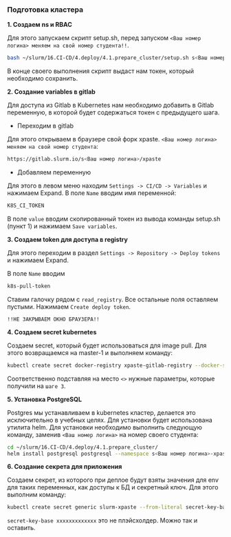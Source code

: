 ### Подготовка кластера

**1. Создаем ns и RBAC**

Для этого запускаем скрипт setup.sh, перед запуском `<Ваш номер логина> меняем на свой номер студента!!`. 
```bash
bash ~/slurm/16.CI-CD/4.deploy/4.1.prepare_cluster/setup.sh s<Ваш номер логина>-xpaste production
```
В конце своего выполнения скрипт выдаст нам токен, который необходимо сохранить.

**2. Создание variables в gitlab**

Для доступа из Gitlab в Kubernetes нам необходимо добавить в Gitlab переменную, в которой будет содержаться токен с предыдущего шага.

* Переходим в gitlab

Для этого открываем в браузере свой форк xpaste. `<Ваш номер логина> меняем на свой номер студента`:
```bash
https://gitlab.slurm.io/s<Ваш номер логина>/xpaste
```
* Добавляем переменную

Для этого в левом меню находим `Settings -> CI/CD -> Variables` и нажимаем Expand. В поле `Name` вводим имя переменной:
```bash
K8S_CI_TOKEN
```
В поле `value` вводим скопированный токен из вывода команды setup.sh (пункт 1) и нажимаем `Save variables`.

**3. Создаем token для доступа в registry**

Для этого переходим в раздел `Settings -> Repository -> Deploy tokens` и нажимаем Expand.

В поле `Name` вводим
```bash
k8s-pull-token
```
Cтавим галочку рядом с `read_registry`. Все остальные поля оставляем пустыми. Нажимаем `Create deploy token`.

```!!НЕ ЗАКРЫВАЕМ ОКНО БРАУЗЕРА!!```

**4. Создаем secret kubernetes**

Создаем secret, который будет использоваться для image pull. Для этого возвращаемся на master-1 и выполняем команду:
```bash
kubectl create secret docker-registry xpaste-gitlab-registry --docker-server registry.slurm.io --docker-email 'student@slurm.io' --docker-username '<первая строчка из окна создания токена в gitlab>' --docker-password '<вторая строчка из окна создания токена в gitlab>' --namespace s<Ваш номер логина>-xpaste-production
```
Соответственно подставляя на место `<>` нужные параметры, которые получили на `шаге 3`.

**5. Установка PostgreSQL**

Postgres мы устанавливаем в kubernetes кластер, делается это исключительно в учебных целях. Для установки будет использована утилита helm. Для установки необходимо выполнить следующую команду, заменив `<Ваш номер логина>` на номер своего студента:
```bash
cd ~/slurm/16.CI-CD/4.deploy/4.1.prepare_cluster/
helm install postgresql postgresql --namespace s<Ваш номер логина>-xpaste-production --atomic --timeout 120s
```

**6. Создание секрета для приложения**

Создаем секрет, из которого при деплое будут взяты значения для env для таких переменных, как доступы к БД и секретный ключ. Для этого выполним команду:
```bash
kubectl create secret generic slurm-xpaste --from-literal secret-key-base=xxxxxxxxxxxxxxxxxxxxxxxxx --from-literal db-user=postgres --from-literal db-password=postgres --namespace s<Ваш номер логина>-xpaste-production
```

`secret-key-base xxxxxxxxxxxxx` это не плэйсхолдер. Можно так и оставить.
